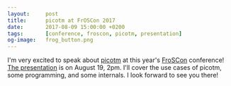 ```yaml
---
layout:     post
title:      picotm at FrOSCon 2017
date:       2017-08-09 15:00:00 +0200
tags:       [conference, froscon, picotm, presentation]
og-image:   frog_button.png
---
```


I'm very excited to speak about [picotm][picotm] at this year's
[FroSCon][froscon] conference! [The presentation][froscon:picotm] is on
August 19, 2pm. I'll cover the use cases of picotm, some programming,
and some internals. I look forward to see you there!

[froscon]:          https://www.froscon.de/
[froscon:picotm]:   https://programm.froscon.de/2017/events/1959.html
[picotm]:           http://picotm.org/
